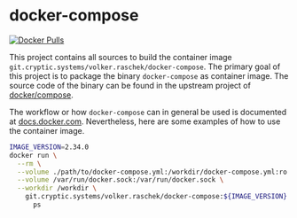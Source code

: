 # docker-compose

[![Docker Pulls](https://img.shields.io/docker/pulls/volkerraschek/docker-compose)](https://hub.docker.com/r/volkerraschek/docker-compose)

This project contains all sources to build the container image `git.cryptic.systems/volker.raschek/docker-compose`. The
primary goal of this project is to package the binary `docker-compose` as container image. The source code of the binary
can be found in the upstream project of [docker/compose](https://github.com/docker/compose).

The workflow or how `docker-compose` can in general be used is documented at
[docs.docker.com](https://docs.docker.com/compose/). Nevertheless, here are some examples of how to use the container
image.

```bash
IMAGE_VERSION=2.34.0
docker run \
  --rm \
  --volume ./path/to/docker-compose.yml:/workdir/docker-compose.yml:ro \
  --volume /var/run/docker.sock:/var/run/docker.sock \
  --workdir /workdir \
    git.cryptic.systems/volker.raschek/docker-compose:${IMAGE_VERSION} \
      ps
```
